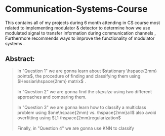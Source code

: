# Communication-Systems-Course
This contains all of my projects during 6 month attending in CS course most related to implementing modulator & detector to determine how we use modulated signal to transfer information during communication channels , Furthermore recommends ways to improve the functionality of modulator systems .



## Abstract: <br>
> In "Question 1" we are gonna learn about $stationary \hspace{2mm} points$, the procedure of finding and classifying them using $Hessian\hspace{2mm} matrix$ .<br><br>
> In "Question 2" we are gonna find the  $step size$ using two different approaches and comparing them.<br><br>
> In "Question 3" we are gonna learn how to classify a multiclass problem using $one\hspace{2mm} vs. \hspace{2mm}all$ also avoid overfitting using $L1 \hspace{2mm}regularization$<br><br>
> Finally, in "Question 4" we are gonna use KNN to classify
